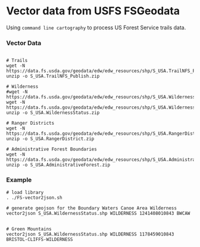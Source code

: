 # Vector data from USFS FSGeodata

Using `command line cartography` to process US Forest Service trails data.

### Vector Data

```{bash}

# Trails
wget -N https://data.fs.usda.gov/geodata/edw/edw_resources/shp/S_USA.TrailNFS_Publish.zip
unzip -o S_USA.TrailNFS_Publish.zip

# Wilderness
#wget -N https://data.fs.usda.gov/geodata/edw/edw_resources/shp/S_USA.Wilderness.zip
wget -N  https://data.fs.usda.gov/geodata/edw/edw_resources/shp/S_USA.WildernessStatus.zip
unzip -o S_USA.WildernessStatus.zip

# Ranger Districts
wget -N https://data.fs.usda.gov/geodata/edw/edw_resources/shp/S_USA.RangerDistrict.zip
unzip -o S_USA.RangerDistrict.zip

# Administrative Forest Boundaries
wget -N https://data.fs.usda.gov/geodata/edw/edw_resources/shp/S_USA.AdministrativeForest.zip
unzip -o S_USA.AdministrativeForest.zip
```

### Example

```{bash}
# load library
. ./FS-vector2json.sh

# generate geojson for the Boundary Waters Canoe Area Wilderness
vector2json S_USA.WildernessStatus.shp WILDERNESS 1241408010843 BWCAW


# Green Mountains
vector2json S_USA.WildernessStatus.shp WILDERNESS 1178459010843 BRISTOL-CLIFFS-WILDERNESS
```
